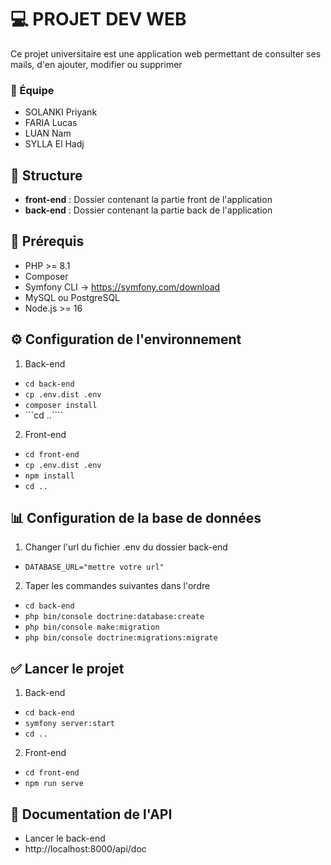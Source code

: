# 💻 PROJET DEV WEB


Ce projet universitaire est une application web permettant de consulter ses mails, d'en ajouter, modifier ou supprimer
### 👤 Équipe
- SOLANKI Priyank
- FARIA Lucas
- LUAN Nam
- SYLLA El Hadj

## 📁 Structure

- **front-end** : Dossier contenant la partie front de l'application
- **back-end** : Dossier contenant la partie back de l'application
## 🔧 Prérequis

- PHP >= 8.1
- Composer
- Symfony CLI → https://symfony.com/download
- MySQL ou PostgreSQL
- Node.js >= 16

## ⚙️ Configuration de l'environnement
1. Back-end
- ```cd back-end```
- ```cp .env.dist .env```
- ```composer install```
- ```cd ..````
2. Front-end
- ```cd front-end```
- ```cp .env.dist .env```
- ```npm install```
- ```cd ..```


## 📊 Configuration de la base de données
1. Changer l'url du fichier .env du dossier back-end
- ```DATABASE_URL="mettre votre url"```
2. Taper les commandes suivantes dans l'ordre
- ```cd back-end```
- ```php bin/console doctrine:database:create```
- ```php bin/console make:migration```
- ```php bin/console doctrine:migrations:migrate```

## ✅ Lancer le projet
1. Back-end
- ```cd back-end```
- ```symfony server:start```
- ```cd ..```
2. Front-end
- ```cd front-end```
- ```npm run serve```

## 📄 Documentation de l'API
- Lancer le back-end
-  http://localhost:8000/api/doc
